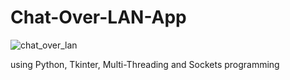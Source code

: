 # Chat-Over-LAN-App
![chat_over_lan](https://user-images.githubusercontent.com/76389691/224494404-96a48a92-44d1-4dd0-a3bb-b04f112c854d.jpg)


using Python, Tkinter, Multi-Threading and Sockets programming
